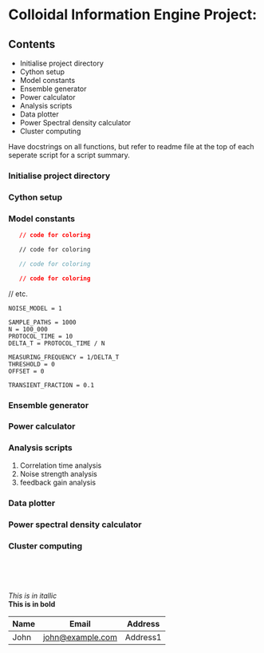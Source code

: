 # Colloidal Information Engine Project:

## Contents

* Initialise project directory
* Cython setup 
* Model constants 
* Ensemble generator 
* Power calculator 
* Analysis scripts
* Data plotter 
* Power Spectral density calculator
* Cluster computing

Have docstrings on all functions, but refer to readme file at the top of each seperate script for a script summary. <br>

### Initialise project directory

### Cython setup 

### Model constants

```json
   // code for coloring
```
```html
   // code for coloring
```
```js
   // code for coloring
```
```css
   // code for coloring
```
// etc.

~~~~
NOISE_MODEL = 1

SAMPLE_PATHS = 1000
N = 100_000
PROTOCOL_TIME = 10
DELTA_T = PROTOCOL_TIME / N

MEASURING_FREQUENCY = 1/DELTA_T
THRESHOLD = 0
OFFSET = 0

TRANSIENT_FRACTION = 0.1
~~~~

### Ensemble generator

### Power calculator

### Analysis scripts

1. Correlation time analysis
2. Noise strength analysis
3. feedback gain analysis


### Data plotter

### Power spectral density calculator

### Cluster computing

<br>
<br>
<br>


_This is in itallic_ <br>
**This is in bold**

|Name|Email|Address|
|----|-----|-------|
|John|john@example.com|Address1|
